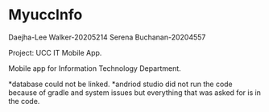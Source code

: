 # MyuccInfo 
Daejha-Lee Walker-20205214
Serena Buchanan-20204557

Project: UCC IT Mobile App.

Mobile app for Information Technology Department. 

*database could not be linked.
*andriod studio did not run the code because of gradle and system issues but everything that was asked for is in the code. 

